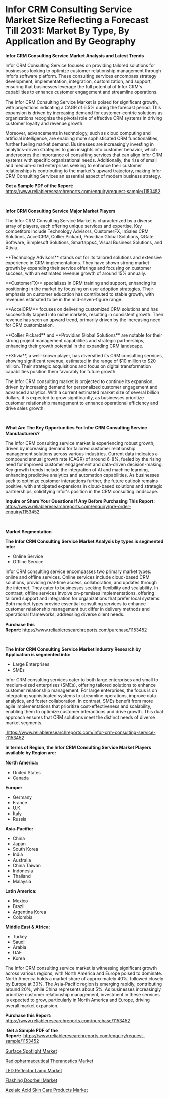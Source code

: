 <p><h1>Infor CRM Consulting ​Service Market Size Reflecting a Forecast Till 2031: Market By Type, By Application and By Geography</h1></p><p><strong>Infor CRM Consulting ​Service Market Analysis and Latest Trends</strong></p>
<p><p>Infor CRM Consulting Service focuses on providing tailored solutions for businesses looking to optimize customer relationship management through Infor’s software platform. These consulting services encompass strategy development, implementation, integration, customization, and support, ensuring that businesses leverage the full potential of Infor CRM's capabilities to enhance customer engagement and streamline operations.</p><p>The Infor CRM Consulting Service Market is poised for significant growth, with projections indicating a CAGR of 6.5% during the forecast period. This expansion is driven by increasing demand for customer-centric solutions as organizations recognize the pivotal role of effective CRM systems in driving customer loyalty and revenue growth. </p><p>Moreover, advancements in technology, such as cloud computing and artificial intelligence, are enabling more sophisticated CRM functionalities, further fueling market demand. Businesses are increasingly investing in analytics-driven strategies to gain insights into customer behavior, which underscores the importance of consulting services that can align Infor CRM systems with specific organizational needs. Additionally, the rise of small and medium-sized enterprises seeking to enhance their customer relationships is contributing to the market's upward trajectory, making Infor CRM Consulting Services an essential aspect of modern business strategy.</p></p>
<p><strong>Get a Sample PDF of the Report:&nbsp;</strong> <a href="https://www.reliableresearchreports.com/enquiry/request-sample/1153452?utm_campaign=1605&utm_medium=2&utm_source=Github&utm_content=ia&utm_term=17102024&utm_id=infor-crm-consulting-service">https://www.reliableresearchreports.com/enquiry/request-sample/1153452</a></p>
<p>&nbsp;</p>
<p><strong>Infor CRM Consulting ​Service Major Market Players</strong></p>
<p><p>The Infor CRM Consulting Service Market is characterized by a diverse array of players, each offering unique services and expertise. Key competitors include Technology Advisors, CustomerFX, InSales CRM Solutions, AccelCRM, Collier Pickard, Providian Global Solutions, QGate Software, Simplesoft Solutions, Smartapps4, Visual Business Solutions, and Xtivia.</p><p>**Technology Advisors** stands out for its tailored solutions and extensive experience in CRM implementations. They have shown strong market growth by expanding their service offerings and focusing on customer success, with an estimated revenue growth of around 15% annually.</p><p>**CustomerFX** specializes in CRM training and support, enhancing its positioning in the market by focusing on user adoption strategies. Their emphasis on customer education has contributed to stable growth, with revenues estimated to be in the mid-seven-figure range.</p><p>**AccelCRM** focuses on delivering customized CRM solutions and has successfully tapped into niche markets, resulting in consistent growth. Their revenue has seen an upward trend, primarily driven by the increasing need for CRM customization.</p><p>**Collier Pickard** and **Providian Global Solutions** are notable for their strong project management capabilities and strategic partnerships, enhancing their growth potential in the expanding CRM landscape.</p><p>**Xtivia**, a well-known player, has diversified its CRM consulting services, showing significant revenue, estimated in the range of $10 million to $20 million. Their strategic acquisitions and focus on digital transformation capabilities position them favorably for future growth.</p><p>The Infor CRM consulting market is projected to continue its expansion, driven by increasing demand for personalized customer engagement and advanced analytics. With a current estimated market size of several billion dollars, it is expected to grow significantly, as businesses prioritize customer relationship management to enhance operational efficiency and drive sales growth.</p></p>
<p>&nbsp;</p>
<p><strong>What Are The Key Opportunities For Infor CRM Consulting ​Service Manufacturers?</strong></p>
<p><p>The Infor CRM consulting service market is experiencing robust growth, driven by increasing demand for tailored customer relationship management solutions across various industries. Current data indicates a compound annual growth rate (CAGR) of around 6-8%, fueled by the rising need for improved customer engagement and data-driven decision-making. Key growth trends include the integration of AI and machine learning, enhancing predictive analytics and automation capabilities. As businesses seek to optimize customer interactions further, the future outlook remains positive, with anticipated expansions in cloud-based solutions and strategic partnerships, solidifying Infor's position in the CRM consulting landscape.</p></p>
<p><strong>Inquire or Share Your Questions If Any Before Purchasing This Report:</strong> <a href="https://www.reliableresearchreports.com/enquiry/pre-order-enquiry/1153452?utm_campaign=1605&utm_medium=2&utm_source=Github&utm_content=ia&utm_term=17102024&utm_id=infor-crm-consulting-service">https://www.reliableresearchreports.com/enquiry/pre-order-enquiry/1153452</a></p>
<p>&nbsp;</p>
<p><strong>Market Segmentation</strong></p>
<p><strong>The Infor CRM Consulting ​Service Market Analysis by types is segmented into:</strong></p>
<p><ul><li>Online Service</li><li>Offline Service</li></ul></p>
<p><p>Infor CRM consulting service encompasses two primary market types: online and offline services. Online services include cloud-based CRM solutions, providing real-time access, collaboration, and updates through the internet. They cater to businesses seeking flexibility and scalability. In contrast, offline services involve on-premises implementations, offering tailored support and integration for organizations that prefer local systems. Both market types provide essential consulting services to enhance customer relationship management but differ in delivery methods and operational frameworks, addressing diverse client needs.</p></p>
<p><strong>Purchase this Report:&nbsp;</strong><a href="https://www.reliableresearchreports.com/purchase/1153452?utm_campaign=1605&utm_medium=2&utm_source=Github&utm_content=ia&utm_term=17102024&utm_id=infor-crm-consulting-service">https://www.reliableresearchreports.com/purchase/1153452</a></p>
<p>&nbsp;</p>
<p><strong>The Infor CRM Consulting ​Service Market Industry Research by Application is segmented into:</strong></p>
<p><ul><li>Large Enterprises</li><li>SMEs</li></ul></p>
<p><p>Infor CRM consulting services cater to both large enterprises and small to medium-sized enterprises (SMEs), offering tailored solutions to enhance customer relationship management. For large enterprises, the focus is on integrating sophisticated systems to streamline operations, improve data analytics, and foster collaboration. In contrast, SMEs benefit from more agile implementations that prioritize cost-effectiveness and scalability, enabling them to optimize customer interactions and drive growth. This dual approach ensures that CRM solutions meet the distinct needs of diverse market segments.</p></p>
<p><a href="https://www.reliableresearchreports.com/infor-crm-consulting-service-r1153452?utm_campaign=1605&utm_medium=2&utm_source=Github&utm_content=ia&utm_term=17102024&utm_id=infor-crm-consulting-service">&nbsp;https://www.reliableresearchreports.com/infor-crm-consulting-service-r1153452</a></p>
<p><strong>In terms of Region, the Infor CRM Consulting ​Service Market Players available by Region are:</strong></p>
<p>
    <p> <strong> North America: </strong>
        <ul>
            <li>United States</li>
            <li>Canada</li>
        </ul>
        </p> 
    <p> <strong> Europe: </strong>
        <ul>
            <li>Germany</li>
            <li>France</li>
            <li>U.K.</li>
            <li>Italy</li>
            <li>Russia</li>
        </ul>
        </p> 
    <p> <strong> Asia-Pacific: </strong>
        <ul>
            <li>China</li>
            <li>Japan</li>
            <li>South Korea</li>
            <li>India</li>
            <li>Australia</li>
            <li>China Taiwan</li>
            <li>Indonesia</li>
            <li>Thailand</li>
            <li>Malaysia</li>
        </ul>
        </p> 
    <p> <strong> Latin America: </strong>
        <ul>
            <li>Mexico</li>
            <li>Brazil</li>
            <li>Argentina Korea</li>
            <li>Colombia</li>
        </ul>
        </p> 
    <p> <strong> Middle East & Africa: </strong>
        <ul>
            <li>Turkey</li>
            <li>Saudi</li>
            <li>Arabia</li>
            <li>UAE</li>
            <li>Korea</li>
        </ul>
    </p>
    </p>
<p><p>The Infor CRM consulting service market is witnessing significant growth across various regions, with North America and Europe poised to dominate. North America holds a market share of approximately 40%, followed closely by Europe at 30%. The Asia-Pacific region is emerging rapidly, contributing around 20%, while China represents about 5%. As businesses increasingly prioritize customer relationship management, investment in these services is expected to grow, particularly in North America and Europe, driving overall market expansion.</p></p>
<p><strong>Purchase this Report: </strong><a href="https://www.reliableresearchreports.com/purchase/1153452?utm_campaign=1605&utm_medium=2&utm_source=Github&utm_content=ia&utm_term=17102024&utm_id=infor-crm-consulting-service">https://www.reliableresearchreports.com/purchase/1153452</a></p>
<p>&nbsp;<strong>Get a Sample PDF of the Report:&nbsp;&nbsp;</strong><a href="https://www.reliableresearchreports.com/enquiry/request-sample/1153452?utm_campaign=1605&utm_medium=2&utm_source=Github&utm_content=ia&utm_term=17102024&utm_id=infor-crm-consulting-service">https://www.reliableresearchreports.com/enquiry/request-sample/1153452</a></p>
<p><strong></strong></p>
<p><p><a href="https://www.linkedin.com/pulse/surface-spotlight-market-research-report-exploring-size-revenue-p4rqf?utm_campaign=1605&utm_medium=2&utm_source=Github&utm_content=ia&utm_term=17102024&utm_id=infor-crm-consulting-service">Surface Spotlight Market</a></p><p><a href="https://www.linkedin.com/pulse/global-radiopharmaceutical-theranostics-market-trends-ha8ie?utm_campaign=1605&utm_medium=2&utm_source=Github&utm_content=ia&utm_term=17102024&utm_id=infor-crm-consulting-service">Radiopharmaceutical Theranostics Market</a></p><p><a href="https://www.linkedin.com/pulse/led-reflector-lamp-market-dynamics-application-types-emerging-s1c6f?utm_campaign=1605&utm_medium=2&utm_source=Github&utm_content=ia&utm_term=17102024&utm_id=infor-crm-consulting-service">LED Reflector Lamp Market</a></p><p><a href="https://www.linkedin.com/pulse/flashing-doorbell-landscape-product-spectrum-market-trajectories-icuxe?utm_campaign=1605&utm_medium=2&utm_source=Github&utm_content=ia&utm_term=17102024&utm_id=infor-crm-consulting-service">Flashing Doorbell Market</a></p><p><a href="https://www.linkedin.com/pulse/azelaic-acid-skin-care-products-market-growth-outlook-from-8hrte?utm_campaign=1605&utm_medium=2&utm_source=Github&utm_content=ia&utm_term=17102024&utm_id=infor-crm-consulting-service">Azelaic Acid Skin Care Products Market</a></p></p>